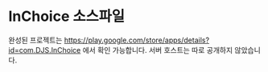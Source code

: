 # InChoice 소스파일
완성된 프로젝트는 https://play.google.com/store/apps/details?id=com.DJS.InChoice 에서 확인 가능합니다.
    서버 호스트는 따로 공개하지 않았습니다.

